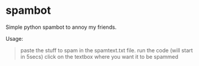 # spambot
Simple python spambot to annoy my friends.


Usage:
> paste the stuff to spam in the spamtext.txt file.
> run the code (will start in 5secs)
> click on the textbox where you want it to be spammed
